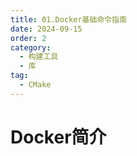 ```yaml
---
title: 01.Docker基础命令指南
date: 2024-09-15
order: 2
category:
  - 构建工具
  - 库
tag:
  - CMake
---
```


# Docker简介

